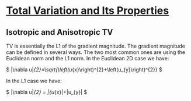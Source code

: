 # [Total Variation and Its Properties](https://link.springer.com/chapter/10.1007/978-3-319-75847-3_3)

## Isotropic and Anisotropic TV
TV is essentially the L1 of the gradient magnitude. The gradient magnitude can be defined in several ways.
The two most common ones are using the Euclidean norm and the   L1  norm. In the Euclidean 2D case we have:

$
|\nabla u|_{2}=\sqrt{\left(u_{x}\right)^{2}+\left(u_{y}\right)^{2}}
$

In the L1 case we have:

$
|\nabla u|_{2} = |{u_{x}|+|u_{y}|
$
